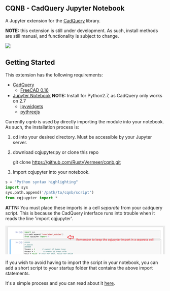 ## CQNB - CadQuery Jupyter Notebook

A Jupyter extension for the [CadQuery](https://github.com/dcowden/cadquery) library.

**NOTE:** this extension is still under development. As such, install methods are still manual, and functionality is subject to change.

![](showcase.gif)

## Getting Started

This extension has the following requirements:

* [CadQuery](https://github.com/dcowden/cadquery)
	* [FreeCAD 0.16](https://www.freecadweb.org/wiki/Download)
* [Jupyter Notebook](http://jupyter.org/install.html) **NOTE:** Install for Python2.7, as CadQuery only works on 2.7
	* [ipywidgets](https://github.com/jupyter-widgets/ipywidgets)
	* [pythreejs](https://github.com/jovyan/pythreejs)

Currently *cqnb* is used by directly importing the module into your notebook. As such, the installation process is:

1. cd into your desired directory. Must be accessible by your Jupyter server.
2. download cqjupyter.py or clone this repo
	
	git clone https://github.com/RustyVermeer/cqnb.git

3. Import cqjupyter into your notebook.

```python
s = "Python syntax highlighting"
import sys
sys.path.append('/path/to/cqnb/script')
from cqjuypter import *
```

**ATTN:** You must place these imports in a cell *separate* from your cadquery script. This is because the CadQuery interface runs into trouble when it reads the line 'import cqjupyter'. 

![](import_warning.png)

If you wish to avoid having to import the script in your notebook, you can add a short script to your startup folder that contains the above import statements.

It's a simple process and you can read about it [here](https://stackoverflow.com/questions/32211109/automate-standard-jupyter-ipython-notebook-imports).
